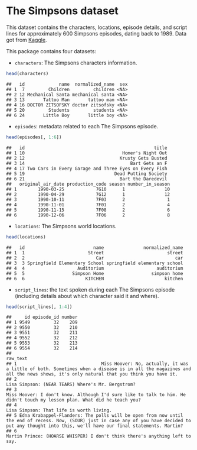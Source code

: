 The Simpsons dataset
================

This dataset contains the characters, locations, episode details, and
script lines for approximately 600 Simpsons episodes, dating back to
1989. Data got from
[Kaggle](https://www.kaggle.com/wcukierski/the-simpsons-by-the-data).

This package contains four datasets:

  - `characters`: The Simpsons characters information.

<!-- end list -->

``` r
head(characters)
```

    ##   id             name  normalized_name  sex
    ## 1  7         Children         children <NA>
    ## 2 12 Mechanical Santa mechanical santa <NA>
    ## 3 13       Tattoo Man       tattoo man <NA>
    ## 4 16 DOCTOR ZITSOFSKY doctor zitsofsky <NA>
    ## 5 20         Students         students <NA>
    ## 6 24       Little Boy       little boy <NA>

  - `episodes`: metadata related to each The Simpsons episode.

<!-- end list -->

``` r
head(episodes[, 1:6])
```

    ##   id                                                 title
    ## 1 10                                     Homer's Night Out
    ## 2 12                                    Krusty Gets Busted
    ## 3 14                                        Bart Gets an F
    ## 4 17 Two Cars in Every Garage and Three Eyes on Every Fish
    ## 5 19                                  Dead Putting Society
    ## 6 21                                    Bart the Daredevil
    ##   original_air_date production_code season number_in_season
    ## 1        1990-03-25            7G10      1               10
    ## 2        1990-04-29            7G12      1               12
    ## 3        1990-10-11            7F03      2                1
    ## 4        1990-11-01            7F01      2                4
    ## 5        1990-11-15            7F08      2                6
    ## 6        1990-12-06            7F06      2                8

  - `locations`: The Simpsons world locations.

<!-- end list -->

``` r
head(locations)
```

    ##   id                          name               normalized_name
    ## 1  1                        Street                        street
    ## 2  2                           Car                           car
    ## 3  3 Springfield Elementary School springfield elementary school
    ## 4  4                    Auditorium                    auditorium
    ## 5  5                  Simpson Home                  simpson home
    ## 6  6                       KITCHEN                       kitchen

  - `script_lines`: the text spoken during each The Simpsons episode
    (including details about which character said it and where).

<!-- end list -->

``` r
head(script_lines[, 1:4])
```

    ##     id episode_id number
    ## 1 9549         32    209
    ## 2 9550         32    210
    ## 3 9551         32    211
    ## 4 9552         32    212
    ## 5 9553         32    213
    ## 6 9554         32    214
    ##                                                                                                                                                                                                    raw_text
    ## 1                                Miss Hoover: No, actually, it was a little of both. Sometimes when a disease is in all the magazines and all the news shows, it's only natural that you think you have it.
    ## 2                                                                                                                                                         Lisa Simpson: (NEAR TEARS) Where's Mr. Bergstrom?
    ## 3                                                                                  Miss Hoover: I don't know. Although I'd sure like to talk to him. He didn't touch my lesson plan. What did he teach you?
    ## 4                                                                                                                                                                  Lisa Simpson: That life is worth living.
    ## 5 Edna Krabappel-Flanders: The polls will be open from now until the end of recess. Now, (SOUR) just in case any of you have decided to put any thought into this, we'll have our final statements. Martin?
    ## 6                                                                                                                               Martin Prince: (HOARSE WHISPER) I don't think there's anything left to say.
